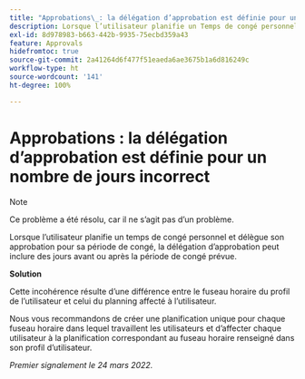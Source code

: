 ```yaml
---
title: "Approbations\_: la délégation d’approbation est définie pour un nombre de jours incorrect"
description: Lorsque l’utilisateur planifie un Temps de congé personnel et délègue son approbation pour sa période de congé, la délégation d’approbation peut inclure des jours avant ou après la période de congé prévue.
exl-id: 8d978983-b663-442b-9935-75ecbd359a43
feature: Approvals
hidefromtoc: true
source-git-commit: 2a41264d6f477f51eaeda6ae3675b1a6d816249c
workflow-type: ht
source-wordcount: '141'
ht-degree: 100%

---
```


# Approbations : la délégation d’approbation est définie pour un nombre de jours incorrect

>[!NOTE]
>
>Ce problème a été résolu, car il ne s’agit pas d’un problème.

Lorsque l’utilisateur planifie un temps de congé personnel et délègue son approbation pour sa période de congé, la délégation d’approbation peut inclure des jours avant ou après la période de congé prévue.

**Solution**

Cette incohérence résulte d’une différence entre le fuseau horaire du profil de l’utilisateur et celui du planning affecté à l’utilisateur.

Nous vous recommandons de créer une planification unique pour chaque fuseau horaire dans lequel travaillent les utilisateurs et d’affecter chaque utilisateur à la planification correspondant au fuseau horaire renseigné dans son profil d’utilisateur.

_Premier signalement le 24 mars 2022._
